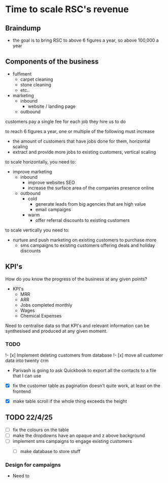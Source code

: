 # Time to scale RSC's revenue

## Braindump
- the goal is to bring RSC to above 6 figures a year, so above 100,000 a year

## Components of the business
- fulfiment
    - carpet cleaning
    - stone cleaning
    - etc..
- marketing
    - inbound
        - website / landing page
    - outbound

customers pay a single fee for each job they hire us to do

to reach 6 figures a year, one or multiple of the following must increase

- the amount of customers that have jobs done for them, horizontal scaling
- extract and provide more jobs to existing customers, vertical scaling

to scale horizontally, you need to:
- improve marketing
    - inbound
        - improve websites SEO
        - increase the surface area of the companies presence online
    - outbound
        - cold
            - generate leads from big agencies that are high value
            - email campaigns
        - warm
            - offer referral discounts to existing customers

to scale vertically you need to:
- nurture and push marketing on existing customers to purchase more
    - sms campaigns to existing customers offering deals and holiday discounts

## KPI's
How do you know the progress of the business at any given points?

- KPI's
    - MRR
    - ARR
    - Jobs completed monthly
    - Wages
    - Chemical Expenses

Need to centralise data so that KPI's and relevant information can be synthesised and produced at any given moment.

### TODO
!- [x] Implement deleting customers from database
!- [x] move all customer data into twenty crm
- Parivash is going to ask Quickbook to export all the contacts to a file that I can use

- [x] fix the customer table as pagination doesn't quite work, at least on the frontend



- [x] make table scroll if the whole thing exceeds the height





## TODO 22/4/25
- [ ] fix the colours on the table
- [ ] make the dropdowns have an opaque and z above background
- [ ] implement sms campaigns to engage existing customers
    - [ ] make database to store stuff


### Design for campaigns
- Need to 